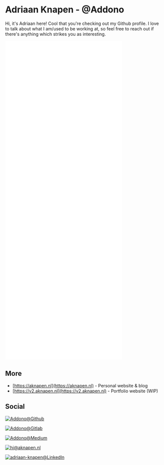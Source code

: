 # Adriaan Knapen - @Addono

Hi, it's Adriaan here! Cool that you're checking out my Github profile. I love to talk about what I am/used to be working at, so feel free to reach out if there's anything which strikes you as interesting.

<!-- ![](https://github-readme-stats.vercel.app/api?username=addono&show_icons=true&count_private=true&include_all_commits=true&bg_color=32,e96443,904e95&title_color=fff&text_color=fff&icon_color=dddddd) -->

![GitHub Metrics](./github-metrics.svg)

## More
* [https://aknapen.nl](https://aknapen.nl) - Personal website & blog
* [https://v2.aknapen.nl](https://v2.aknapen.nl) - Portfolio website (WIP)

## Social

[![Addono@Github](https://img.shields.io/badge/Github-@Addono-black?style=for-the-badge&logo=github)](https://github.com/Addono)

[![Addono@Gitlab](https://img.shields.io/badge/Gitlab-@Addono-orange?style=for-the-badge&logo=gitlab)](https://gitlab.com/Addono) 

[![Addono@Medium](https://img.shields.io/badge/Medium-@Addono-black?style=for-the-badge&logo=medium)](https://medium.com/@Addono)

[![hi@aknapen.nl](https://img.shields.io/badge/Email-hi@aknapen.nl-8B89CC?style=for-the-badge&logo=protonmail)](mailto:hi@aknapen.nl)

[![adriaan-knapen@LinkedIn](https://img.shields.io/badge/LinkedIn-adriaan--knapen-0077B5?style=for-the-badge&logo=linkedin)](https://linkedin.com/in/adriaan-knapen)

